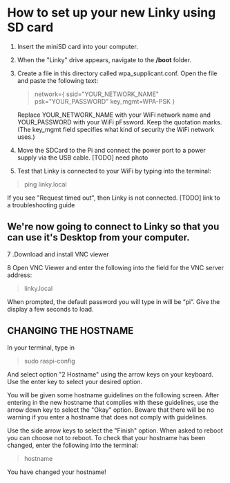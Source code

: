 # How to set up your new Linky using SD card



1. Insert the miniSD card into your computer.
2. When the "Linky" drive appears, navigate to the **/boot** folder.

3. Create a file in this directory called wpa_supplicant.conf. Open the file and paste the following text:

    >network={
    		ssid="YOUR_NETWORK_NAME"
    		psk="YOUR_PASSWORD"
    		key_mgmt=WPA-PSK
      }

      Replace YOUR_NETWORK_NAME with your WiFi network name and YOUR_PASSWORD with your WiFi pFssword. Keep the quotation marks. (The key_mgmt field specifies what kind of security the WiFi network uses.)

5. Move the SDCard to the Pi and connect the power port to a power supply via the USB cable.
[TODO] need photo 

6. Test that Linky is connected to your WiFi by typing into the terminal:  
>ping linky.local

If you see "Request timed out", then Linky is not connected. [TODO] link to a troubleshooting guide

## We're now going to connect to Linky so that you can use it's Desktop from your computer. 
7 .Download and install VNC viewer

8 Open VNC Viewer and enter the following into the field for the VNC server address:

>linky.local

When prompted, the default password you will type in will be “pi”. Give the display a few seconds to load.

## CHANGING THE HOSTNAME
In your terminal, type in

>sudo raspi-config

And select option "2 Hostname" using the arrow keys on your keyboard. Use the enter key to select your desired option.

You will be given some hostname guidelines on the following screen. After entering in the new hostname that complies with these guidelines, use the arrow down key to select the "Okay" option. Beware that there will be no warning if you enter a hostname that does not comply with guidelines.

Use the side arrow keys to select the "Finish" option. When asked to reboot you can choose not to reboot. To check that your hostname has been changed, enter the following into the terminal:

 >hostname

 You have changed your hostname!
